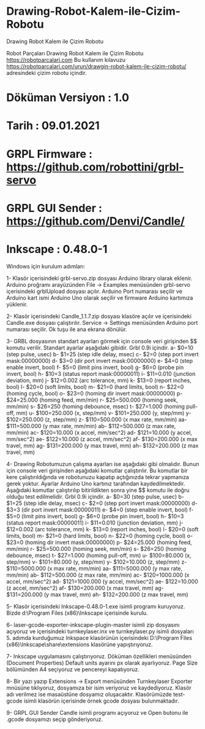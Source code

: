 # Drawing-Robot-Kalem-ile-Cizim-Robotu
Drawing Robot Kalem ile Çizim Robotu


Robot Parçaları
Drawing Robot Kalem ile Çizim Robotu
https://robotparcalari.com
Bu kullanım kılavuzu https://robotparcalari.com/urun/drawgin-robot-kalem-ile-cizim-robotu/ adresindeki çizim robotu içindir.

# Döküman Versiyon : 1.0
# Tarih : 09.01.2021
# GRPL Firmware : https://github.com/robottini/grbl-servo
# GRPL GUI Sender : https://github.com/Denvi/Candle/
# Inkscape : 0.48.0-1

Windows için kurulum adımları:

1- Klasör içerisindeki grbl-servo.zip dosyası Arduino library olarak eklenir. Arduino proğramı arayüzünden File -> Examples menüsünden grbl-servo içerisindeki grblUpload dosyası açılır. Arduino Port numarası seçilir ve Arduino kart ismi Arduino Uno olarak seçilir ve firmware Arduino kartımıza yüklenir. 

2- Klasör içerisindeki Candle_1.1.7.zip dosyası klasöre açılır ve içerisindeki Candle.exe dosyası çalıştırılır. Service -> Settings menüsünden Arduino port numarası seçilir. Ok tuşu ile ana ekrana dönülür.

3- GRBL dosyasının standart ayarları görmek için console veri girişinden $$ komutu verilir. Standart ayarlar aşağıdaki gibidir.
    Grbl 0.9i içindir.
    a- $0=10 (step pulse, usec)
    b- $1=25 (step idle delay, msec)
    c- $2=0 (step port invert mask:00000000)
    d- $3=0 (dir port invert mask:00000000)
    e- $4=0 (step enable invert, bool)
    f- $5=0 (limit pins invert, bool)
    g- $6=0 (probe pin invert, bool)
    h- $10=3 (status report mask:00000011)
    i- $11=0.010 (junction deviation, mm)
    j- $12=0.002 (arc tolerance, mm)
    k- $13=0 (report inches, bool)
    l- $20=0 (soft limits, bool)
    m- $21=0 (hard limits, bool)
    n- $22=0 (homing cycle, bool)
    o- $23=0 (homing dir invert mask:00000000)
    p- $24=25.000 (homing feed, mm/min)
    r- $25=500.000 (homing seek, mm/min)
    s- $26=250 (homing debounce, msec)
    t- $27=1.000 (homing pull-off, mm)
    u- $100=250.000 (x, step/mm)
    v- $101=250.000 (y, step/mm)
    y- $102=250.000 (z, step/mm)
    z- $110=500.000 (x max rate, mm/min)
    aa- $111=500.000 (y max rate, mm/min)
    ab- $112=500.000 (z max rate, mm/min)
    ac- $120=10.000 (x accel, mm/sec^2)
    ad- $121=10.000 (y accel, mm/sec^2)
    ae- $122=10.000 (z accel, mm/sec^2)
    af- $130=200.000 (x max travel, mm)
    ag- $131=200.000 (y max travel, mm)
    ah- $132=200.000 (z max travel, mm)

4- Drawing Robotumuzun çalışma ayarları ise aşağıdaki gibi olmalıdır. Bunun için console veri girişinden aşağıdaki komutlar çalıştırılır. Bu komutlar bir kere çalıştırıldığında ve robotunuzu kapatıp açtığınızda tekrar yapmanıza gerek yoktur. Ayarlar Arduino Uno kartınız tarafından kaydedilmektedir. Aşağıdaki komutlar çalıştırılıp bitirildikten sonra yine $$ komutu ile doğru olduğu test edilmelidir.
    Grbl 0.9i içindir.
    a- $0=30 (step pulse, usec)
    b- $1=25 (step idle delay, msec)
    c- $2=0 (step port invert mask:00000000)
    d- $3=3 (dir port invert mask:00000011)
    e- $4=0 (step enable invert, bool)
    f- $5=0 (limit pins invert, bool)
    g- $6=0 (probe pin invert, bool)
    h- $10=3 (status report mask:00000011)
    i- $11=0.010 (junction deviation, mm)
    j- $12=0.002 (arc tolerance, mm)
    k- $13=0 (report inches, bool)
    l- $20=0 (soft limits, bool)
    m- $21=0 (hard limits, bool)
    n- $22=0 (homing cycle, bool)
    o- $23=0 (homing dir invert mask:00000000)
    p- $24=25.000 (homing feed, mm/min)
    r- $25=500.000 (homing seek, mm/min)
    s- $26=250 (homing debounce, msec)
    t- $27=1.000 (homing pull-off, mm)
    u- $100=80.000 (x, step/mm)
    v- $101=80.000 (y, step/mm)
    y- $102=10.000 (z, step/mm)
    z- $110=5000.000 (x max rate, mm/min)
    aa- $111=5000.000 (y max rate, mm/min)
    ab- $112=500.000 (z max rate, mm/min)
    ac- $120=1000.000 (x accel, mm/sec^2)
    ad- $121=1000.000 (y accel, mm/sec^2)
    ae- $122=10.000 (z accel, mm/sec^2)
    af- $130=200.000 (x max travel, mm)
    ag- $131=200.000 (y max travel, mm)
    ah- $132=200.000 (z max travel, mm)

5- Klasör içerisindeki Inkscape-0.48.0-1.exe isimli programı kuruyoruz. Bizde d:\Program Files (x86)\Inkscape içerisinde kurulu.

6- laser-gcode-exporter-inkscape-plugin-master isimli zip dosyasını açıyoruz ve içerisindeki turnkeylaser.inx ve turnkeylaser.py isimli dosyaları 5. adımda kurduğumuz Inkspace klasörünün içerisindeki D:\Program Files (x86)\Inkscape\share\extensions klasörüne yapıştırıyoruz.

7- Inkscape uygulamasını çalıştırıyoruz. Döküman özellikleri menüsünden (Document Properties) Default units ayarını px olarak ayarlıyoruz. Page Size bölümünden A4 seçiyoruz ve pencereyi kapatıyoruz.

8- Bir yazı yazıp Extensions -> Export menüsünden Turnkeylaser Exporter mnüsüne tıklıyoruz, dosyamıza bir isim veriyoruz ve kaydediyoruz. Klasör adı verilmez ise masaüstüne dosyamız oluşacaktır. Klasörümüzde test-gcode isimli klasörün içerisinde örnek gcode dosyası bulunmaktadır.

9- GRPL GUI Sender Candle isimli programı açıyoruz ve Open butonu ile .gcode dosyamızı seçip gönderiyoruz.




